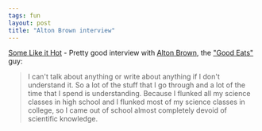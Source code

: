 ```yaml
---
tags: fun
layout: post
title: "Alton Brown interview"
---
```




<a href="http://www.channelguidemag.com/brown/index.html">Some Like it Hot</a> - Pretty good interview with <a href="http://altonbrown.com/">Alton Brown</a>, the <a href="http://www.foodnetwork.com/food/show_ea">"Good Eats"</a> guy:

<blockquote>I can't talk about anything or write about anything if I don't understand it. So a lot of the stuff that I go through and a lot of the time that I spend is understanding. Because I flunked all my science classes in high school and I flunked most of my science classes in college, so I came out of school almost completely devoid of scientific knowledge.</blockquote>


